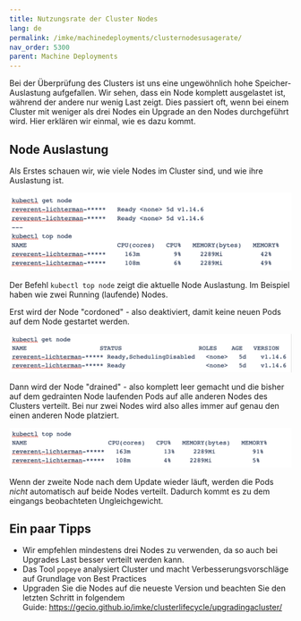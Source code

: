```yaml
---
title: Nutzungsrate der Cluster Nodes
lang: de
permalink: /imke/machinedeployments/clusternodesusagerate/
nav_order: 5300
parent: Machine Deployments
---
```


Bei der Überprüfung des Clusters ist uns eine ungewöhnlich hohe Speicher-Auslastung aufgefallen.
Wir sehen, dass ein Node komplett ausgelastet ist, während der andere nur wenig Last zeigt.
Dies passiert oft, wenn bei einem Cluster mit weniger als drei Nodes ein Upgrade an den Nodes durchgeführt wird.
Hier erklären wir einmal, wie es dazu kommt.

## Node Auslastung

Als Erstes schauen wir, wie viele Nodes im Cluster sind, und wie ihre Auslastung ist.

![Step 1](get_top_node_1.png)

Der Befehl `kubectl top node` zeigt die aktuelle Node Auslastung. Im Beispiel haben wie zwei Running (laufende) Nodes.

Erst wird der Node "cordoned" - also deaktiviert, damit keine neuen Pods auf dem Node gestartet werden.

![Step 2](get_node_2.png)

Dann wird der Node "drained" - also komplett leer gemacht und die bisher auf dem gedrainten Node laufenden Pods auf alle anderen Nodes des Clusters verteilt.
Bei nur zwei Nodes wird also alles immer auf genau den einen anderen Node platziert.

![Step 3](top_node_3.png)

Wenn der zweite Node nach dem Update wieder läuft, werden die Pods _nicht_ automatisch auf beide Nodes verteilt. Dadurch kommt es zu dem eingangs beobachteten Ungleichgewicht.

## Ein paar Tipps

* Wir empfehlen mindestens drei Nodes zu verwenden, da so auch bei Upgrades Last besser verteilt werden kann.
* Das Tool `popeye` analysiert Cluster und macht Verbesserungsvorschläge auf Grundlage von Best Practices
* Upgraden Sie die Nodes auf die neueste Version und beachten Sie den letzten Schritt in folgendem Guide: <https://gecio.github.io/imke/clusterlifecycle/upgradingacluster/>
